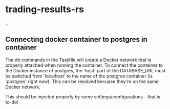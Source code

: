 # trading-results-rs

..

## Connecting docker container to postgres in container
The db commands in the Taskfile will create a Docker network that is properly attached when running the container.
To connect the container to the Docker instance of postgres, the 'host' part of the DATABASE_URL must be switched
from 'localhost' to the name of the postgres container (is 'postgres' right now). This can be resolved becuase they're on
the same Docker network.

This should be injected properly by some settings/configurations - that is to-do!
